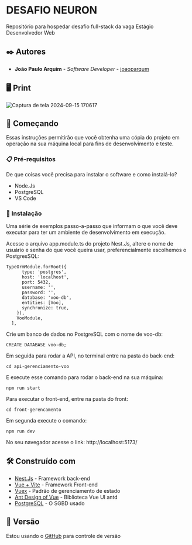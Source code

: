 # DESAFIO NEURON

Repositório para hospedar desafio full-stack da vaga Estágio Desenvolvedor Web

## ✒️ Autores
* **João Paulo Arquim** - *Software Developer* - [joaoparqum](https://github.com/joaoparqum)

## 🖥  Print
![Captura de tela 2024-09-15 170617](https://github.com/user-attachments/assets/cef4d174-01b4-4569-96be-e778bbe2ce3b)

## 🚀 Começando

Essas instruções permitirão que você obtenha uma cópia do projeto em operação na sua máquina local para fins de desenvolvimento e teste.

### 📋 Pré-requisitos

De que coisas você precisa para instalar o software e como instalá-lo?

<ul>
  <li>Node.Js</li>
  <li>PostgreSQL</li>
  <li>VS Code</li>
</ul>

### 🔧 Instalação

Uma série de exemplos passo-a-passo que informam o que você deve executar para ter um ambiente de desenvolvimento em execução.

Acesse o arquivo app.module.ts do projeto Nest.Js, altere o nome de usuário e senha do que você queira usar, preferencialmente escolhemos o PostgresSQL:

```
TypeOrmModule.forRoot({
      type: 'postgres',
      host: 'localhost',
      port: 5432,
      username: '',
      password: '',
      database: 'voo-db',
      entities: [Voo],
      synchronize: true,  
    }),
    VooModule,
  ],
```
Crie um banco de dados no PostgreSQL com o nome de voo-db:

```
CREATE DATABASE voo-db;
```

Em seguida para rodar a API, no terminal entre na pasta do back-end:

```
cd api-gerenciamento-voo
```

E execute esse comando para rodar o back-end na sua máquina:
```
npm run start
```

Para executar o front-end, entre na pasta do front:
```
cd front-gerencamento
```
Em segunda execute o comando:
```
npm run dev
```
No seu navegador acesse o link: http://localhost:5173/

## 🛠️ Construído com

* [Nest.Js](https://docs.nestjs.com/) - Framework back-end 
* [Vue + Vite](https://vitejs.dev/guide/) - Framework Front-end
* [Vuex](https://vuex.vuejs.org/guide/#the-simplest-store) - Padrão de gerenciamento de estado
* [Ant Design of Vue](https://antdv.com/docs/vue/introduce) - Biblioteca Vue UI antd
* [PostgreSQL](https://www.postgresql.org/docs/15/index.html) - O SGBD usado 

## 📌 Versão

Estou usando o [GitHub](http://github.com/) para controle de versão
